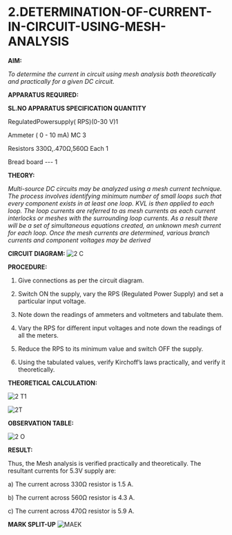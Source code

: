 # 2.DETERMINATION-OF-CURRENT-IN-CIRCUIT-USING-MESH-ANALYSIS

**AIM:**

*To determine the current in circuit using mesh analysis both theoretically and practically for a given DC circuit.*

**APPARATUS REQUIRED:**

**SL.NO	APPARATUS	SPECIFICATION	QUANTITY**

  RegulatedPowersupply( RPS)(0-30 V)1
	
  Ammeter	( 0 - 10 mA) MC	3
	
  Resistors	330Ω,.470Ω,560Ω	Each 1
	
  Bread board	---	1

**THEORY:**

*Multi-source DC circuits may be analyzed using a mesh current technique. The process involves identifying minimum number of small loops such that every component exists in at least one loop. KVL is then applied to each loop. The loop currents are referred to as mesh currents as each current interlocks or meshes with the surrounding loop currents. As a result there will be a set of simultaneous equations created, an unknown mesh current for each loop. Once the mesh currents are determined, various branch currents and component voltages may be derived*

**CIRCUIT DIAGRAM:**
![2 C](https://github.com/user-attachments/assets/1991169c-14d6-466e-a022-5062703bfe8a)

**PROCEDURE:** 

1.	Give connections as per the circuit diagram.

2.	Switch ON the supply, vary the RPS (Regulated Power Supply) and set a particular input voltage.

3.	Note down the readings of ammeters and voltmeters and tabulate them.

4.	Vary the RPS for different input voltages and note down the readings of all the meters.

5.	Reduce the RPS to its minimum value and switch OFF the supply.

6.	Using the tabulated values, verify Kirchoff’s laws practically, and verify it theoretically.


**THEORETICAL CALCULATION:** 

![2 T1](https://github.com/user-attachments/assets/94d0883e-72ab-4b68-934f-a00bf63deaf2)


![2T ](https://github.com/user-attachments/assets/316ce082-f270-4ece-9e10-2189255871e6)




**OBSERVATION TABLE:**

![2 O](https://github.com/user-attachments/assets/29a70dfe-c7da-46bd-b3f4-f5dae3258204)


**RESULT:**

Thus, the Mesh analysis is verified practically and theoretically. The resultant currents for 5.3V supply are:

a)	The current across 330Ω resistor is 1.5	A.

b)	The current across 560Ω resistor is 4.3	A.

c)	The current across 470Ω resistor is 5.9	A.

**MARK SPLIT-UP**
![MAEK ](https://github.com/user-attachments/assets/2d8a6663-283c-43c6-921f-60d9c3b1280b)

